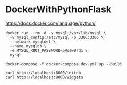 # DockerWithPythonFlask

https://docs.docker.com/language/python/

```
docker run --rm -d -v mysql:/var/lib/mysql \
  -v mysql_config:/etc/mysql -p 3306:3306 \
  --network mysqlnet \
  --name mysqldb \
  -e MYSQL_ROOT_PASSWORD=p@ssw0rd1 \
  mysql
```

``` 
docker-compose -f docker-compose.dev.yml up --build
```

```
curl http://localhost:8000/initdb
curl http://localhost:8000/widgets
```
